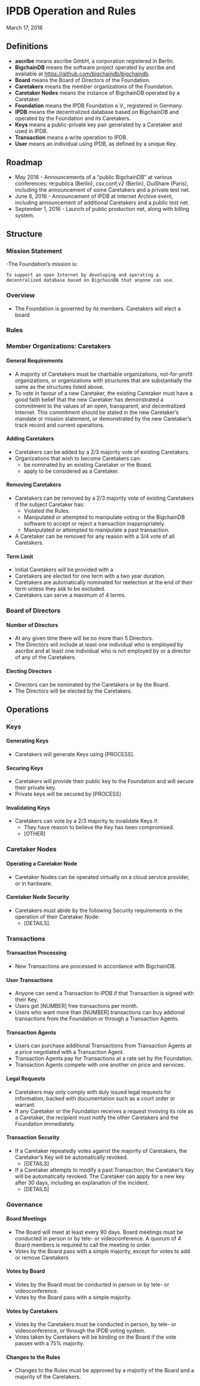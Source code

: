 # IPDB Operation and Rules
March 17, 2016

## Definitions
- **ascribe** means ascribe GmbH, a corporation registered in Berlin.
- **BigchainDB** means the software project operated by ascribe and available at https://github.com/bigchaindb/bigchaindb.
- **Board** means the Board of Directors of the Foundation.
- **Caretakers** means the member organizations of the Foundation.
- **Caretaker Nodes** means the instance of BigchainDB operated by a Caretaker.
- **Foundation** means the IPDB Foundation e.V., registered in Germany.
- **IPDB** means the decentralized database based on BigchainDB and operated by the Foundation and its Caretakers.
- **Keys** means a public-private key pair generated by a Caretaker and used in IPDB.
- **Transaction** means a write operation to IPDB.
- **User** means an individual using IPDB, as defined by a unique Key.

## Roadmap
- May 2016 - Announcements of a “public BigchainDB” at various conferences: re:publica (Berlin), csv,conf,v2 (Berlin), OuiShare (Paris), including the announcement of some Caretakers and a private test net.
- June 8, 2016 - Announcement of IPDB at Internet Archive event, including announcement of additional Caretakers and a public test net.
- September 1, 2016 - Launch of public production net, along with billing system.

## Structure
### Mission Statement
-The Foundation’s mission is:

	To support an open Internet by developing and operating a decentralized database based on BigchainDB that anyone can use.

### Overview
- The Foundation is governed by its members. Caretakers will elect a board

### Rules

### Member Organizations: Caretakers

#### General Requirements
- A majority of Caretakers must be charitable organizations, not-for-profit organizations, or organizations with structures that are substantially the same as the structures listed above.
- To vote in favour of a new Caretaker, the existing Caretaker must have a good faith belief that the new Caretaker has demonstrated a commitment to the values of an open, transparent, and decentralized Internet. This commitment should be stated in the new Caretaker’s mandate or mission statement, or demonstrated by the new Caretaker’s track record and current operations. 

#### Adding Caretakers
- Caretakers can be added by a 2/3 majority vote of existing Caretakers.
- Organizations that wish to become Caretakers can:
	- be nominated by an existing Caretaker or the Board.
	- apply to be considered as a Caretaker. 

#### Removing Caretakers
- Caretakers can be removed by a 2/3 majority vote of existing Caretakers if the subject Caretaker has:
	- Violated the Rules.
	- Manipulated or attempted to manipulate voting or the BigchainDB software to accept or reject a transaction inappropriately.
	- Manipulated or attempted to manipulate a past transaction.
- A Caretaker can be removed for any reason with a 3/4 vote of all Caretakers.

#### Term Limit
- Initial Caretakers will be provided with a 
- Caretakers are elected for one term with a two year duration. 
- Caretakers are automatically nominated for reelection at the end of their term unless they ask to be excluded.
- Caretakers can serve a maximum of 4 terms. 

### Board of Directors

#### Number of Directors
- At any given time there will be no more than 5 Directors.
- The Directors will include at least one individual who is employed by ascribe and at least one individual who is not employed by or a director of any of the Caretakers.

#### Electing Directors
- Directors can be nominated by the Caretakers or by the Board.
- The Directors will be elected by the Caretakers. 

## Operations

### Keys

#### Generating Keys
- Caretakers will generate Keys using [PROCESS].

#### Securing Keys
- Caretakers will provide their public key to the Foundation and will secure their private key.
- Private keys will be secured by [PROCESS]

#### Invalidating Keys
- Caretakers can vote by a 2/3 majority to invalidate Keys if:
	- They have reason to believe the Key has been compromised.
	- [OTHER]

### Caretaker Nodes

#### Operating a Caretaker Node
- Caretaker Nodes can be operated virtually on a cloud service provider, or in hardware.

#### Caretaker Node Security
- Caretakers must abide by the following Security requirements in the operation of their Caretaker Node: 
	- [DETAILS].

### Transactions

#### Transaction Processing
- New Transactions are processed in accordance with BigchainDB.

#### User Transactions
- Anyone can send a Transaction to IPDB if that Transaction is signed with their Key.
- Users get [NUMBER] free transactions per month.
- Users who want more than [NUMBER] transactions can buy addional transactions from the Foundation or through a Transaction Agents.

#### Transaction Agents
- Users can purchase additional Transactions from Transaction Agents at a price negotiated with a Transaction Agent.
- Transaction Agents pay for Transactions at a rate set by the Foundation.
- Transaction Agents compete with one another on price and services.

#### Legal Requests
- Caretakers may only comply with duly issued legal requests for information, backed with documentation such as a court order or warrant.
- If any Caretaker or the Foundation receives a request invoving its role as a Caretaker, the recipient must notify the other Caretakers and the Foundation immediately.

#### Transaction Security
- If a Caretaker repeatedly votes against the majority of Caretakers, the Caretaker’s Key will be automatically revoked. 
	- [DETAILS]
- If a Caretaker attempts to modify a past Transaction, the Caretaker’s Key will be automatically revoked. The Caretaker can apply for a new key after 30 days, including an explanation of the incident.
	- [DETAILS]

### Governance

#### Board Meetings
- The Board will meet at least every 90 days. Board meetings must be conducted in person or by tele- or videoconference.
A quorum of 4 Board members is required to call the meeting to order.
- Votes by the Board pass with a simple majority, except for votes to add or remove Caretakers

#### Votes by Board

- Votes by the Board must be conducted in person or by tele- or videoconference. 
- Votes by the Board pass with a simple majority.

#### Votes by Caretakers
- Votes by the Caretakers must be conducted in person, by tele- or videoconference, or through the IPDB voting system.
- Votes taken by Caretakers will be binding on the Board if the vote passes with a 75% majority.

#### Changes to the Rules
- Changes to the Rules must be approved by a majority of the Board and a majority of the Caretakers.